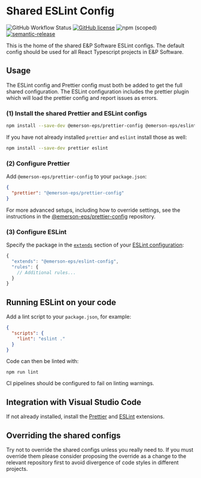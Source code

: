# Shared ESLint Config

![GitHub Workflow Status](https://img.shields.io/github/workflow/status/emerson-eps/eslint-config/Node.js%20CI)
[![GitHub license](https://img.shields.io/badge/license-MIT-blue.svg)](https://github.com/emerson-eps/eslint-config/blob/master/LICENSE)
![npm (scoped)](https://img.shields.io/npm/v/@emerson-eps/eslint-config)
[![semantic-release](https://img.shields.io/badge/%20%20%F0%9F%93%A6%F0%9F%9A%80-semantic--release-e10079.svg)](https://github.com/semantic-release/semantic-release)

This is the home of the shared E&P Software ESLint configs. The default config should be used for all React Typescript projects in E&P Software.

## Usage

The ESLint config and Prettier config must both be added to get the full shared configuration. The ESLint configuration includes the prettier plugin which will load the prettier config and report issues as errors.

### (1) Install the shared Prettier and ESLint configs

```bash
npm install --save-dev @emerson-eps/prettier-config @emerson-eps/eslint-config
```

If you have not already installed `prettier` and `eslint` install those as well:

```bash
npm install --save-dev prettier eslint
```

### (2) Configure Prettier

Add `@emerson-eps/prettier-config` to your `package.json`:

```json
{
  "prettier": "@emerson-eps/prettier-config"
}
```

For more advanced setups, including how to override settings, see the instructions in the [@emerson-eps/prettier-config](https://github.com/emerson-eps/prettier-config) repository.

### (3) Configure ESLint

Specify the package in the [`extends`](http://eslint.org/docs/user-guide/configuring#extending-configuration-files) section of your [ESLint configuration](http://eslint.org/docs/user-guide/configuring):

```js
{
  "extends": "@emerson-eps/eslint-config",
  "rules": {
    // Additional rules...
  }
}
```

## Running ESLint on your code

Add a lint script to your `package.json`, for example:

```json
{
  "scripts": {
    "lint": "eslint ."
  }
}
```

Code can then be linted with:

```
npm run lint
```

CI pipelines should be configured to fail on linting warnings.

## Integration with Visual Studio Code

If not already installed, install the [Prettier](https://marketplace.visualstudio.com/items?itemName=esbenp.prettier-vscode) and [ESLint](https://marketplace.visualstudio.com/items?itemName=dbaeumer.vscode-eslint) extensions.

## Overriding the shared configs

Try not to override the shared configs unless you really need to. If you must override them please consider proposing the override as a change to the relevant repository first to avoid divergence of code styles in different projects.
